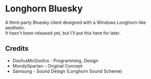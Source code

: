 # Longhorn Bluesky
A third-party Bluesky client designed with a Windows Longhorn-like aesthetic.  
It hasn't been released yet, but I'll put this here for later.
## Credits
- DoofusMcGoofus - Programming, Design  
- MondySpartan - Original Concept  
- Samsung - Sound Design (Longhorn Sound Scheme)  
